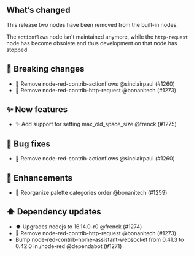 ## What’s changed

This release two nodes have been removed from the built-in nodes.

The `actionflows` node isn't maintained anymore, while the `http-request` node has become obsolete and thus development on that node has stopped.

## 🚨 Breaking changes

- 🔨 Remove node-red-contrib-actionflows @sinclairpaul (#1260)
- 🔨 Remove node-red-contrib-http-request @bonanitech (#1273)

## ✨ New features

- ✨ Add support for setting max_old_space_size @frenck (#1275)

## 🐛 Bug fixes

- 🔨 Remove node-red-contrib-actionflows @sinclairpaul (#1260)

## 🚀 Enhancements

- 🔨 Reorganize palette categories  order @bonanitech (#1259)

## ⬆️ Dependency updates

- ⬆️ Upgrades nodejs to 16.14.0-r0 @frenck (#1274)
- 🔨 Remove node-red-contrib-http-request @bonanitech (#1273)
- Bump node-red-contrib-home-assistant-websocket from 0.41.3 to 0.42.0 in /node-red @dependabot (#1271)
